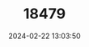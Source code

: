---
title: "18479"
category: "Tachysurus medianalis"
draft: false
date: 2024-02-22 13:03:50
languages:
  Chinese: ["Wan Si", "Zhong Tun Ni Chang"]
  English: ["Dianchi Bullhead"]
---